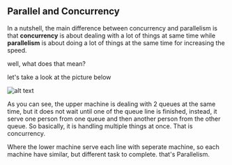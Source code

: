 ## Parallel and Concurrency

In a nutshell, the main difference between concurrency and parallelism is that **concurrency** is about dealing with a lot of things at same time while **parallelism** is about doing a lot of things at the same time for increasing the speed.

well, what does that mean?

let's take a look at the picture below

![alt text](https://luminousmen.com/media/concurrency-and-parallelism-are-different.jpg)


As you can see, the upper machine is dealing with 2 queues at the same time, but it does not wait until one of the queue line is finished, instead, it serve one person from one queue and then another person from the other queue. So basically, it is handling multiple things at once. That is concurrency.

Where the lower machine serve each line with seperate machine, so each machine have similar, but different task to complete. that's Parallelism.

